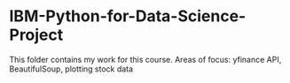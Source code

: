 # IBM-Python-for-Data-Science-Project
This folder contains my work for this course.
Areas of focus: yfinance API, BeautifulSoup, plotting stock data

